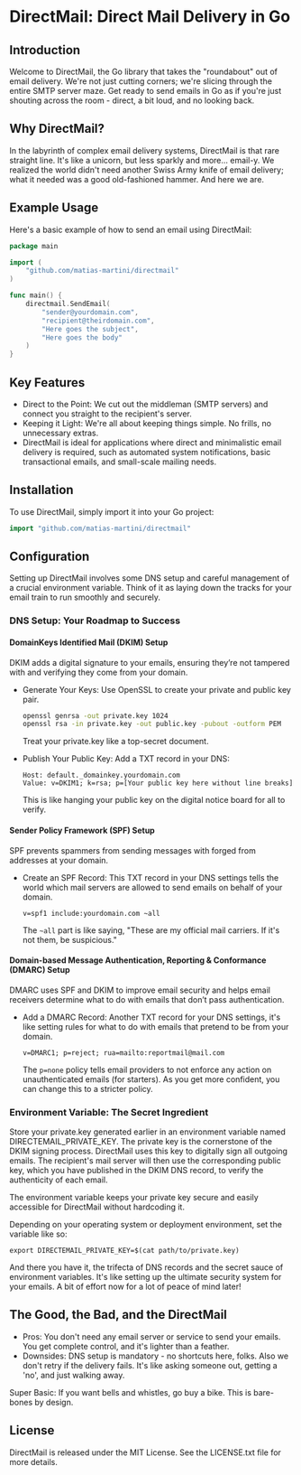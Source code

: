 # DirectMail: Direct Mail Delivery in Go
## Introduction

Welcome to DirectMail, the Go library that takes the "roundabout" out of email delivery. We're not just cutting corners; we're slicing through the entire SMTP server maze. Get ready to send emails in Go as if you're just shouting across the room - direct, a bit loud, and no looking back.

## Why DirectMail?
In the labyrinth of complex email delivery systems, DirectMail is that rare straight line.
It's like a unicorn, but less sparkly and more... email-y. We realized the world didn't need another Swiss Army knife of email delivery; what it needed was a good old-fashioned hammer. And here we are.

## Example Usage
Here's a basic example of how to send an email using DirectMail:

```go
package main

import (
    "github.com/matias-martini/directmail"
)

func main() {
    directmail.SendEmail(
        "sender@yourdomain.com",
        "recipient@theirdomain.com",
        "Here goes the subject",
        "Here goes the body"
    )
}
```

## Key Features
- Direct to the Point: We cut out the middleman (SMTP servers) and connect you straight to the recipient's server.
- Keeping it Light: We're all about keeping things simple. No frills, no unnecessary extras.
- DirectMail is ideal for applications where direct and minimalistic email delivery is required, such as automated system notifications, basic transactional emails, and small-scale mailing needs.

## Installation
To use DirectMail, simply import it into your Go project:

```go
import "github.com/matias-martini/directmail"
```

## Configuration
Setting up DirectMail involves some DNS setup and careful management of a crucial environment variable. Think of it as laying down the tracks for your email train to run smoothly and securely.

### DNS Setup: Your Roadmap to Success

#### DomainKeys Identified Mail (DKIM) Setup

DKIM adds a digital signature to your emails, ensuring they’re not tampered with and verifying they come from your domain.

  - Generate Your Keys: Use OpenSSL to create your private and public key pair.
    ```bash
    openssl genrsa -out private.key 1024
    openssl rsa -in private.key -out public.key -pubout -outform PEM
    ```
    Treat your private.key like a top-secret document.

  - Publish Your Public Key: Add a TXT record in your DNS:
    ```plaintext
    Host: default._domainkey.yourdomain.com
    Value: v=DKIM1; k=rsa; p=[Your public key here without line breaks]
    ```
    This is like hanging your public key on the digital notice board for all to verify.

#### Sender Policy Framework (SPF) Setup

SPF prevents spammers from sending messages with forged from addresses at your domain.

  - Create an SPF Record: This TXT record in your DNS settings tells the world which mail servers are allowed to send emails on behalf of your domain.
    ```
    v=spf1 include:yourdomain.com ~all
    ```
    The `~all` part is like saying, "These are my official mail carriers. If it's not them, be suspicious."

#### Domain-based Message Authentication, Reporting & Conformance (DMARC) Setup

DMARC uses SPF and DKIM to improve email security and helps email receivers determine what to do with emails that don’t pass authentication.

  - Add a DMARC Record: Another TXT record for your DNS settings, it's like setting rules for what to do with emails that pretend to be from your domain.
    ```
    v=DMARC1; p=reject; rua=mailto:reportmail@mail.com
    ```
    The `p=none` policy tells email providers to not enforce any action on unauthenticated emails (for starters). As you get more confident, you can change this to a stricter policy.

### Environment Variable: The Secret Ingredient

Store your private.key generated earlier in an environment variable named DIRECTEMAIL_PRIVATE_KEY.
The private key is the cornerstone of the DKIM signing process. DirectMail uses this key to digitally sign all outgoing emails. The recipient's mail server will then use the corresponding public key, which you have published in the DKIM DNS record, to verify the authenticity of each email.

The environment variable keeps your private key secure and easily accessible for DirectMail without hardcoding it.

Depending on your operating system or deployment environment, set the variable like so:

```
export DIRECTEMAIL_PRIVATE_KEY=$(cat path/to/private.key)
```

And there you have it, the trifecta of DNS records and the secret sauce of environment variables. It's like setting up the ultimate security system for your emails. A bit of effort now for a lot of peace of mind later!

## The Good, the Bad, and the DirectMail
- Pros: You don't need any email server or service to send your emails. You get complete control, and it's lighter than a feather.
- Downsides: DNS setup is mandatory - no shortcuts here, folks. Also we don't retry if the delivery fails. It's like asking someone out, getting a 'no', and just walking away.

Super Basic: If you want bells and whistles, go buy a bike. This is bare-bones by design.


## License
DirectMail is released under the MIT License. See the LICENSE.txt file for more details.

